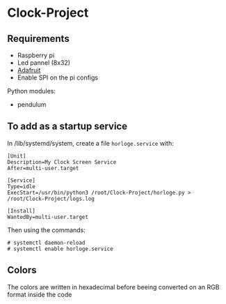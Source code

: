 # Clock-Project

## Requirements

- Raspberry pi
- Led pannel (8x32)
- [Adafruit](https://learn.adafruit.com/adafruit-neopixel-uberguide/python-circuitpython)
- Enable SPI on the pi configs

Python modules:
- pendulum

## To add as a startup service
In /lib/systemd/system, create a file `horloge.service` with:
```
[Unit]
Description=My Clock Screen Service
After=multi-user.target

[Service]
Type=idle
ExecStart=/usr/bin/python3 /root/Clock-Project/horloge.py > /root/Clock-Project/logs.log

[Install]
WantedBy=multi-user.target
```

Then using the commands:

```
# systemctl daemon-reload
# systemctl enable horloge.service
```

## Colors

The colors are written in hexadecimal before beeing converted on an RGB format inside the code
